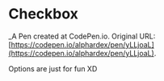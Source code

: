 # Checkbox
 _A Pen created at CodePen.io. Original URL: [https://codepen.io/alphardex/pen/yLLjoaL](https://codepen.io/alphardex/pen/yLLjoaL).

 Options are just for fun XD